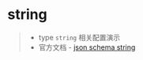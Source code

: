# string

>* type `string` 相关配置演示
>* 官方文档 - [json schema string](https://json-schema.org/understanding-json-schema/reference/string.html)

